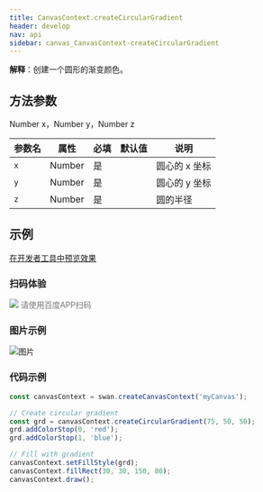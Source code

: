 ```yaml
---
title: CanvasContext.createCircularGradient
header: develop
nav: api
sidebar: canvas_CanvasContext-createCircularGradient
---
```

  

**解释**：创建一个圆形的渐变颜色。

 
## 方法参数  

Number x，Number y，Number z

|参数名|属性|必填|默认值|说明|
|----|----|----|---|---|
| `x`|Number|是|| 圆心的 x 坐标|
| `y`|Number|是|| 圆心的 y 坐标|
| `z`|Number|是|| 圆的半径|
## 示例

<a href="swanide://fragment/44364a5e7710fd57be9c2269dbcba3f11573719980297" title="在开发者工具中预览效果" target="_self">在开发者工具中预览效果</a>
 
### 扫码体验

<div class='scan-code-container'>
    <img src="https://b.bdstatic.com/miniapp/assets/images/doc_demo/pages_createCanvasContext.png" class="demo-qrcode-image" />
    <font color=#777 12px>请使用百度APP扫码</font>
</div>

###  图片示例  
![图片](../../../../img/api/canvas/createCircularGradient.png)

### 代码示例 



```js
const canvasContext = swan.createCanvasContext('myCanvas');

// Create circular gradient
const grd = canvasContext.createCircularGradient(75, 50, 50);
grd.addColorStop(0, 'red');
grd.addColorStop(1, 'blue');

// Fill with gradient
canvasContext.setFillStyle(grd);
canvasContext.fillRect(30, 30, 150, 80);
canvasContext.draw();
```



